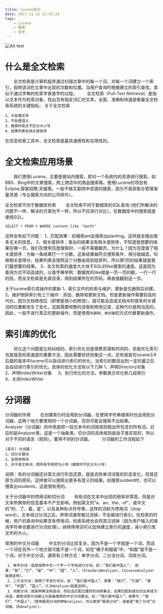 ```yaml
---
title: lucene笔记
date: 2017-11-31 22:43:24
tags:
	- Lucene
	- 搜索
	- 技术
---
```

![Alt text](/images/lucene.jpg)
# 什么是全文检索
&emsp;&emsp;全文检索是计算机程序通过扫描文章中的每一个词，对每一个词建立一个索引，指明该词在文章中出现的次数和位置。当用户查询时根据建立的索引查找，类似于通过字典的检索字表查字的过程。
&emsp;&emsp;全文检索（Full-Text Retrieval）是指以文本作为检索对象，找出含有指定词汇的文本。全面、准确和快速是衡量全文检索系统的关键指标。
关于全文检索
	
	1、只处理文本
	2、不处理语义
	3、搜索时英文不区分大小写
	4、结果列表有相关度排序
在信息检索工具中，全文检索是最具通用性和实用性的。
<!-- more -->

# 全文检索应用场景
&emsp;&emsp;我们使用Lucene，主要是做站内搜索，即对一个系统内的资源进行搜索。如BBS、Blog中的文章搜索，网上商店中的商品搜索等。使用Lucene的项目有Eclipse,智联招聘,天猫等。一般不做互联网中资源的搜索，因为不易获取与管理海量资源（专业搜索方向的公司除外）。

全文检索不同于数据库检索
&emsp;&emsp;全文检索不同于数据库的SQL查询.(他们所解决的问题不一样，解决的方案也不一样，所以不应进行对比）。在数据库中的搜索就是使用SQL。
	
	SELECT * FROM t WHERE content like ‘%ant%’

这样会有如下问题：
	1、匹配效果：如搜索ant会搜索出planting。这样就会搜出很多无关的信息。
	2、相关度排序：查出的结果没有相关度排序，不知道我想要的结果在哪一页。我们在使用百度搜索时，一般不需要翻页，为什么？因为百度做了相关度排序：为每一条结果打一个分数，这条结果越符合搜索条件，得分就越高，叫做相关度得分，结果列表会按照这个分数由高到低排列，所以第1页的结果就是我们最想要的结果。
	3、全文检索的速度大大快于SQL的like搜索的速度。这是因为查询方式不同造成的，以查字典举例：数据库的like就是一页一页的翻，一行一行的找，而全文检索是先查目录，得到结果所在的页码，再直接翻到这一页。

关于lucene索引库操作的更新
	1、索引文件的检索与维护，更新是先删除后创建。
	2、维护倒排索引有三个操作：添加、删除和更新文档。但是更新操作需要较高的代价。因为文档修改后（即使是很小的修改），就可能会造成文档中的很多的关键词的位置都发生了变化，这就需要频繁的读取和修改记录，这种代价是相当高的。因此，一般不进行真正的更新操作，而是使用`先删除，再创建`的方式代替更新操作。

# 索引库的优化
&emsp;&emsp;优化这个问题是比较纠结的，索引优化也是很费资源和时间的，但是优化索引也是提高检索速度的重要方法，因此需要好好权衡这一点。还有就是在lucene3.6后面的版本中lucene可以自动进行索引的优化，当索引的数目达到一定的量之后会自动进行索引的优化。具体的优化方法有以下几种
	1、声明Directory对象
    2、声明IndexWriter对象
    3、执行优化的方法，参数表示优化称几段索引
    4、关闭IndexWriter

# 分词器
分词器的作用
&emsp;&emsp;在创建索引时会用到分词器，在使用字符串搜索时也会用到分词器，这两个地方要使用同一个分词器，否则可能会搜索不出结果。
&emsp;&emsp;Analyzer（分词器）的作用是把一段文本中的词按规则取出所包含的所有词。对应的是Analyzer类，这是一个抽象类，切分词的具体规则是由子类实现的，所以对于不同的语言（规则），要用不同的分词器。
&emsp;&emsp;分词器的工作流程如下
	
	(英文) 分词器：
	1、切分关键词
	2、去除停用词 
	3、对于英文单词，把所有字母转为小写（搜索时不区分大小写）
说明：有的分词器还对英文进行形态还原，就是去除单词词尾的形态变化，将其还原为词的原形。这样做可以搜索出更多有意义的结果。如搜索sutdent时，也可以搜索出students，这是很有用的。

关于分词器中的停用词和切分词
&emsp;&emsp;有些词在文本中出现的频率非常高，但是对文本所携带的信息基本不产生影响，例如英文的“a、an、the、of”，或中文的“的、了、着、是”，以及各种标点符号等，这样的词称为停用词（stop word）。文本经过分词之后，停用词通常被过滤掉，不会被进行索引。在检索的时候，用户的查询中如果含有停用词，检索系统也会将其过滤掉（因为用户输入的查询字符串也要进行分词处理）。排除停用词可以加快建立索引的速度，减小索引库文件的大小。

常用的中文分词器
&emsp;&emsp;中文的分词比较复杂，因为不是一个字就是一个词，而且一个词在另外一个地方就可能不是一个词，如在“帽子和服装”中，“和服”就不是一个词。对于中文分词，通常有三种方式：单字分词、二分法分词、词库分词。
     
     1、单字分词：就是按照中文一个字一个字地进行分词。如：“我们是中国人”， 效果：“我”、“们”、“是”、“中”、“国”、“人”。（StandardAnalyzer、ChineseAnalyzer就是这样）。
     2、二分法分词：按两个字进行切分。如：“我们是中国人”，效果：“我们”、“们是”、“是中”、“中国”、“国人”。（CJKAnalyzer就是这样）。
     3、词库分词：按某种算法构造词，然后去匹配已建好的词库集合，如果匹配到就切分出来成为词语。通常词库分词被认为是最理想的中文分词算法。如：“我们是中国人”，效果为：“我们”、“中国人”。（使用极易分词的MMAnalyzer。可以使用“极易分词”，或者是“庖丁分词”分词器、IKAnalyzer）。
















